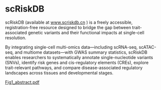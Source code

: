 # scRiskDB

scRiskDB (available at www.scriskdb.cn ) is a freely accessible, registration-free resource designed to bridge the gap between trait-associated genetic variants and their functional impacts at single-cell resolution. 

By integrating single-cell multi-omics data—including scRNA-seq, scATAC-seq, and multiome datasets—with GWAS summary statistics, scRiskDB enables researchers to systematically annotate single-nucleotide variants (SNVs), identify risk genes and cis-regulatory elements (CREs), explore trait-relevant pathways, and compare disease-associated regulatory landscapes across tissues and developmental stages.

[Fig1_abstract.pdf](https://github.com/user-attachments/files/20515154/Fig1_abstract.pdf)
